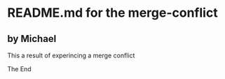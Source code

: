 # README.md for the merge-conflict

## by Michael

This a result of experincing a merge conflict 

The End